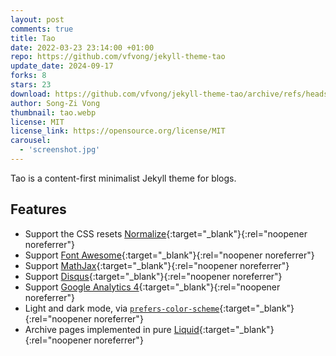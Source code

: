 ```yaml
---
layout: post
comments: true
title: Tao
date: 2022-03-23 23:14:00 +01:00
repo: https://github.com/vfvong/jekyll-theme-tao
update_date: 2024-09-17
forks: 8
stars: 23
download: https://github.com/vfvong/jekyll-theme-tao/archive/refs/heads/main.zip
author: Song-Zi Vong
thumbnail: tao.webp
license: MIT
license_link: https://opensource.org/license/MIT
carousel:
  - 'screenshot.jpg'
---
```


Tao is a content-first minimalist Jekyll theme for blogs.

## Features

* Support the CSS resets [Normalize](https://github.com/necolas/normalize.css){:target="_blank"}{:rel="noopener noreferrer"}
* Support [Font Awesome](https://fontawesome.com/){:target="_blank"}{:rel="noopener noreferrer"}
* Support [MathJax](https://www.mathjax.org/){:target="_blank"}{:rel="noopener noreferrer"}
* Support [Disqus](https://disqus.com/){:target="_blank"}{:rel="noopener noreferrer"}
* Support [Google Analytics 4](https://analytics.google.com/analytics/web/){:target="_blank"}{:rel="noopener noreferrer"}
* Light and dark mode, via [`prefers-color-scheme`](https://web.dev/prefers-color-scheme/){:target="_blank"}{:rel="noopener noreferrer"}
* Archive pages implemented in pure [Liquid](https://shopify.github.io/liquid/){:target="_blank"}{:rel="noopener noreferrer"}
